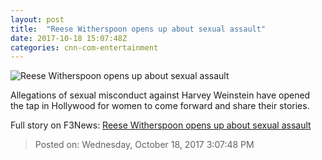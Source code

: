 ```yaml
---
layout: post
title:  "Reese Witherspoon opens up about sexual assault"
date: 2017-10-18 15:07:48Z
categories: cnn-com-entertainment
---
```


![Reese Witherspoon opens up about sexual assault](http://cdn.cnn.com/cnnnext/dam/assets/171017141111-02-reese-witherspoon-elle-1016-super-tease.jpg)

Allegations of sexual misconduct against Harvey Weinstein have opened the tap in Hollywood for women to come forward and share their stories.


Full story on F3News: [Reese Witherspoon opens up about sexual assault](http://www.f3nws.com/n/HGPqqD)

> Posted on: Wednesday, October 18, 2017 3:07:48 PM
